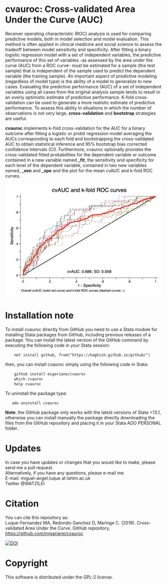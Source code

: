 # cvauroc: Cross-validated Area Under the Curve (AUC)

Receiver operating characteristic (ROC) analysis is used for comparing predictive models, both in model selection and model evaluation. This method is often applied in clinical medicine and social science to assess the tradeoff between model sensitivity and specificity. After fitting a binary logistic regression model with a set of independent variables, the predictive performance of this set of variables -as assessed by the area under the curve (AUC) from a ROC curve- must be estimated for a sample (the test sample) that is independent of the sample used to predict the dependent variable (the training sample). An important aspect of predictive modeling (regardless of model type) is the ability of a model to generalize to new cases. Evaluating the predictive performance (AUC) of a set of independent variables using all cases from the original analysis sample tends to result in an overly optimistic estimate of predictive performance. K-fold cross-validation can be used to generate a more realistic estimate of predictive performance. To assess this ability in situations in which the number of observations is not very large, **cross-validation** and **bootstrap** strategies are useful.   

**cvauroc** implements k-fold cross-validation for the AUC for a binary outcome after fitting a logistic or probit regression model averaging the AUCs corresponding to each fold and bootstrapping the cross-validated AUC to obtain statistical inference and 95\% bootstrap bias corrected confidence Intervals (CI). Furthermore, cvauroc optionally provides the cross-validated fitted probabilities for the dependent variable or outcome contained in a new variable named **_fit**, the sensitivity and specificity for each level of the dependent variable, contained in two new variables named, **_sen** and **_spe** and the plot for the mean cvAUC and k-fold ROC curves.

![Figure Link](https://github.com/migariane/cvAUROC/blob/master/cvROC.png)  

# Installation note 

To install cvauroc directly from GitHub you need to use a Stata module for installing Stata packages from GitHub, including previous releases of a package. You can install the latest version of the GitHub command by executing the following code in your Stata session:    

        net install github, from("https://haghish.github.io/github/")  

then, you can install cvauroc simply using the following code in Stata:   
        
        github install migariane/cvauroc  
        which cvauroc  
        help cvauroc 

To uninstall the package type:      

       ado uninstall cvauroc      

**Note**: the GitHub package only works with the latest versions of Stata >13.1, otherwise you can install manually the package directly downloading the files from the GitHub repository and placing it in your Stata ADO PERSONAL folder.    

# Updates

In case you have updates or changes that you would like to make, please send me a pull request.    
Alternatively, if you have any questions, please e-mail me.    
E-mail: miguel-angel.luque at lshtm.ac.uk      
Twitter @WATZILEI        

# Citation

You can cite this repository as:  
Luque-Fernandez MA,  Redondo-Sanchez D, Maringe C. (2019). Cross-validated Area Under the Curve. GitHub repository, https://github.com/migariane/cvauroc      

[![DOI](https://zenodo.org/badge/84948386.svg)](https://zenodo.org/badge/latestdoi/84948386)

# Copyright

This software is distributed under the GPL-2 license.  


